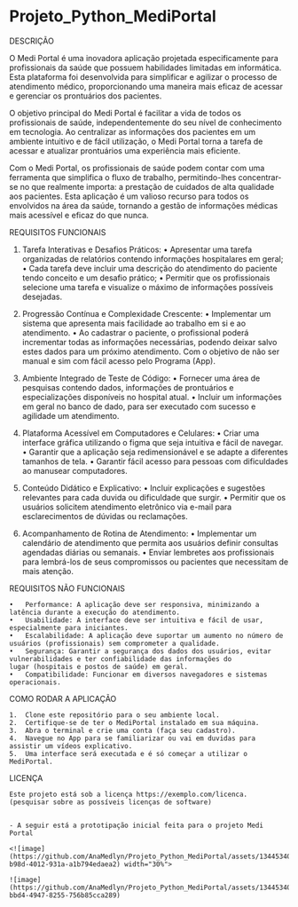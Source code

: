 # Projeto_Python_MediPortal

DESCRIÇÃO

  O Medi Portal é uma inovadora aplicação projetada especificamente para profissionais da saúde que possuem habilidades limitadas em informática. Esta plataforma foi desenvolvida para simplificar e agilizar o processo de atendimento médico, proporcionando uma maneira mais eficaz de acessar e gerenciar os prontuários dos pacientes.

  O objetivo principal do Medi Portal é facilitar a vida de todos os profissionais de saúde, independentemente do seu nível de conhecimento em tecnologia. Ao centralizar as informações dos pacientes em um ambiente intuitivo e de fácil utilização, o Medi Portal torna a tarefa de acessar e atualizar prontuários uma experiência mais eficiente.

  Com o Medi Portal, os profissionais de saúde podem contar com uma ferramenta que simplifica o fluxo de trabalho, permitindo-lhes concentrar-se no que realmente importa: a prestação de cuidados de alta qualidade aos pacientes. Esta aplicação é um valioso recurso para todos os envolvidos na área da saúde, tornando a gestão de informações médicas mais acessível e eficaz do que nunca.

 REQUISITOS FUNCIONAIS 
 
  1.	Tarefa Interativas e Desafios Práticos:
     • Apresentar uma tarefa organizadas de relatórios contendo informações hospitalares em geral;
     • Cada tarefa deve incluir uma descrição do atendimento do paciente tendo conceito e um desafio prático;
     • Permitir que os profissionais selecione uma tarefa e visualize o máximo de informações possíveis desejadas.

  3.	Progressão Contínua e Complexidade Crescente:
      •	Implementar um sistema que apresenta mais facilidade ao trabalho em si e ao atendimento.
      • Ao cadastrar o paciente, o profissional poderá incrementar todas as informações necessárias, podendo deixar salvo estes dados para um próximo atendimento.
    	 Com o objetivo de não ser manual e sim com fácil acesso pelo Programa (App).

  5.	Ambiente Integrado de Teste de Código:
      •	Fornecer uma área de pesquisas contendo dados, informações de prontuários e especializações disponíveis no hospital atual.
      •	Incluir um informações em geral no banco de dado, para ser executado com sucesso e agilidade um atendimento.

  7.	Plataforma Acessível em Computadores e Celulares:
      •	Criar uma interface gráfica utilizando o figma que seja intuitiva e fácil de navegar.
      •	Garantir que a aplicação seja redimensionável e se adapte a diferentes tamanhos de tela.
      •	Garantir fácil acesso para pessoas com dificuldades ao manusear computadores.

  9.	Conteúdo Didático e Explicativo:
    • Incluir explicações e sugestões relevantes para cada duvida ou dificuldade que surgir.
    •	Permitir que os usuários solicitem atendimento eletrônico via e-mail para esclarecimentos de dúvidas ou reclamações.

  11.	Acompanhamento de Rotina de Atendimento:
     • Implementar um calendário de atendimento que permita aos usuários definir consultas agendadas diárias ou semanais.
     • Enviar lembretes aos profissionais para lembrá-los de seus compromissos ou pacientes que necessitam de mais atenção.

  REQUISITOS NÃO FUNCIONAIS

    •	Performance: A aplicação deve ser responsiva, minimizando a latência durante a execução do atendimento.
    •	Usabilidade: A interface deve ser intuitiva e fácil de usar, especialmente para iniciantes.
    •	Escalabilidade: A aplicação deve suportar um aumento no número de usuários (profissionais) sem comprometer a qualidade.
    •	Segurança: Garantir a segurança dos dados dos usuários, evitar vulnerabilidades e ter confiabilidade das informações do 
    lugar (hospitais e postos de saúde) em geral.
    •	Compatibilidade: Funcionar em diversos navegadores e sistemas operacionais.
    
  COMO RODAR A APLICAÇÃO

    1.	Clone este repositório para o seu ambiente local.
    2.	Certifique-se de ter o MediPortal instalado em sua máquina.
    3.	Abra o terminal e crie uma conta (faça seu cadastro).
    4.	Navegue no App para se familiarizar ou vai em duvidas para assistir um vídeos explicativo.
    5.	Uma interface será executada e é só começar a utilizar o MediPortal.
     
  LICENÇA

    Este projeto está sob a licença https://exemplo.com/licenca.
    (pesquisar sobre as possíveis licenças de software)
    

    - A seguir está a prototipação inicial feita para o projeto Medi Portal

    <![image](https://github.com/AnaMedlyn/Projeto_Python_MediPortal/assets/134453403/d89a3a3d-b98d-4012-931a-a1b794edaea2) width="30%">

    ![image](https://github.com/AnaMedlyn/Projeto_Python_MediPortal/assets/134453403/18f2ecde-bbd4-4947-8255-756b85cca289)

 

   

